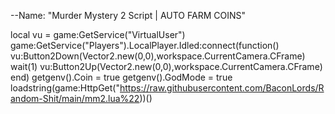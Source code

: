 --Name: "Murder Mystery 2 Script | AUTO FARM COINS"

local vu = game:GetService("VirtualUser") game:GetService("Players").LocalPlayer.Idled:connect(function() vu:Button2Down(Vector2.new(0,0),workspace.CurrentCamera.CFrame) wait(1) vu:Button2Up(Vector2.new(0,0),workspace.CurrentCamera.CFrame) end) getgenv().Coin = true getgenv().GodMode = true loadstring(game:HttpGet("https://raw.githubusercontent.com/BaconLords/Random-Shit/main/mm2.lua%22))()
